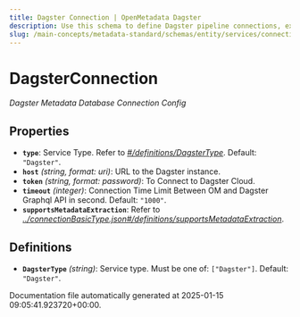 ```yaml
---
title: Dagster Connection | OpenMetadata Dagster
description: Use this schema to define Dagster pipeline connections, extracting metadata from job execution and scheduling.
slug: /main-concepts/metadata-standard/schemas/entity/services/connections/pipeline/dagsterconnection
---
```


# DagsterConnection

*Dagster Metadata Database Connection Config*

## Properties

- **`type`**: Service Type. Refer to *[#/definitions/DagsterType](#definitions/DagsterType)*. Default: `"Dagster"`.
- **`host`** *(string, format: uri)*: URL to the Dagster instance.
- **`token`** *(string, format: password)*: To Connect to Dagster Cloud.
- **`timeout`** *(integer)*: Connection Time Limit Between OM and Dagster Graphql API in second. Default: `"1000"`.
- **`supportsMetadataExtraction`**: Refer to *[../connectionBasicType.json#/definitions/supportsMetadataExtraction](#/connectionBasicType.json#/definitions/supportsMetadataExtraction)*.
## Definitions

- **`DagsterType`** *(string)*: Service type. Must be one of: `["Dagster"]`. Default: `"Dagster"`.


Documentation file automatically generated at 2025-01-15 09:05:41.923720+00:00.
